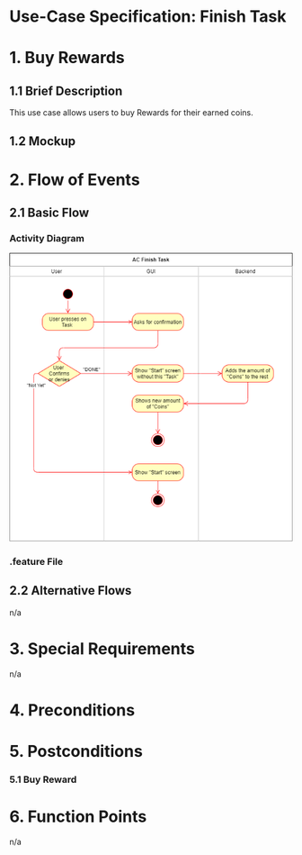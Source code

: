 # Use-Case Specification: Finish Task

# 1. Buy Rewards

## 1.1 Brief Description
This use case allows users to buy Rewards for their earned coins.

## 1.2 Mockup


# 2. Flow of Events

## 2.1 Basic Flow

### Activity Diagram
![](ACs/AC_Delete_Task.png)
### .feature File


## 2.2 Alternative Flows
n/a

# 3. Special Requirements
n/a

# 4. Preconditions


# 5. Postconditions

### 5.1 Buy Reward




# 6. Function Points
n/a
